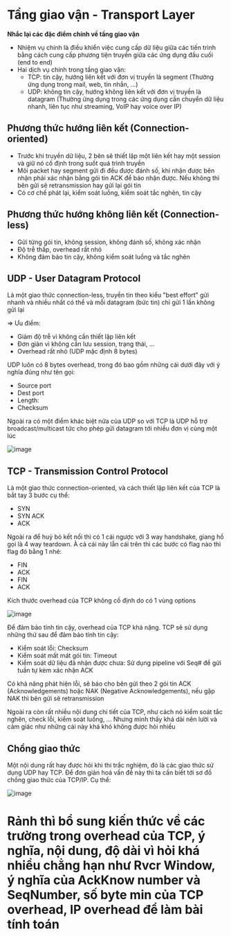 
# Tầng giao vận - Transport Layer

**Nhắc lại các đặc điểm chính về tầng giao vận**
- Nhiệm vụ chính là điều khiển việc cung cấp dữ liệu giữa các tiến trình bằng cách cung cấp phương tiện truyền giữa các ứng dụng đầu cuối (end to end)
- Hai dịch vụ chính trong tầng giao vận:
    - TCP: tin cậy, hướng liên kết với đơn vị truyền là segment (Thường ứng dụng trong mail, web, tin nhắn, ...)
    - UDP: không tin cậy, hướng không liên kết với đơn vị truyền là datagram (Thường ứng dụng trong các ứng dụng cần chuyển dữ liệu nhanh, liên tục như streaming, VoIP hay voice over IP)

## Phương thức hướng liên kết (Connection-oriented)
- Trước khi truyền dữ liệu, 2 bên sẽ thiết lập một liên kết hay một session và giữ nó cố định trong suốt quá trình truyền
- Mõi packet hay segment gửi đi đều được đánh số, khi nhận được bên nhận phải xác nhận bằng gói tin ACK để báo nhận được. Nếu không thì bên gửi sẽ retransmission hay gửi lại gói tin
-  Có cơ chế phát lại, kiểm soát luồng, kiểm soát tắc nghẽn, tin cậy

## Phương thức hướng không liên kết (Connection-less)
- Gửi từng gói tin, không session, không đánh số, không xác nhận
- Độ trễ thấp, overhead rất nhỏ
- Không đảm bảo tin cậy, không kiểm soát luồng và tắc nghẽn

## UDP - User Datagram Protocol

Là một giao thức connection-less, truyền tin theo kiểu "best effort" gửi nhanh và nhiều nhất có thể và mỗi datagram (bức tin) chỉ gửi 1 lần không gửi lại

=> Ưu điểm: 
- Giảm độ trễ vì không cần thiết lập liên kết
- Đơn giản vì không cần lưu session, trạng thái, ...
- Overhead rất nhỏ (UDP mặc định 8 bytes)

UDP luôn có 8 bytes overhead, trong đó bao gồm những cái dưới đây với ý nghĩa đúng như tên gọi:
- Source port
- Dest port
- Length: 
- Checksum

Ngoài ra có một điểm khác biệt nữa của UDP so với TCP là UDP hỗ trợ broadcast/multicast tức cho phép gửi datagram tới nhiều đơn vị cùng một lúc

![image](https://github.com/user-attachments/assets/f67450fb-3cda-4883-b009-cce56707634c)

## TCP - Transmission Control Protocol

Là một giao thức connection-oriented, và cách thiết lập liên kết của TCP là bắt tay 3 bước cụ thể:
- SYN
- SYN ACK
- ACK

Ngoài ra để huỷ bỏ kết nối thì có 1 cái ngược với 3 way handshake, giang hồ gọi là 4 way teardown. À cả cái này lẫn cái trên thì các bước có flag nào thì flag đó bằng 1 nhé:
- FIN
- ACK
- FIN
- ACK

Kích thước overhead của TCP không cố định do có 1 vùng options

![image](https://github.com/user-attachments/assets/0a2f2827-957b-4999-9f92-11b854360304)

Để đảm bảo tính tin cậy, overhead của TCP khá nặng. TCP sẽ sử dụng những thứ sau để đảm bảo tính tin cậy:
- Kiểm soát lỗi: Checksum
- Kiểm soát mất mát gói tin: Timeout
- Kiểm soát dữ liệu đã nhận được chưa: Sử dụng pipeline với Seq# để gửi tuần tự kèm xác nhận ACK

Có khả năng phát hiện lỗi, sẽ báo cho bên gửi theo 2 gói tin ACK (Acknowledgements) hoặc NAK (Negative Acknowledgements), nếu gặp NAK thì bên gửi sẽ retransmission

Ngoài ra còn rất nhiều nội dung chi tiết của TCP, như cách nó kiểm soát tắc nghẽn, check lỗi, kiểm soát luồng, ... Nhưng mình thấy khá dài nên lười và cảm giác như những cái này khá khó không được hỏi nhiều

## Chồng giao thức
Một nội dung rất hay được hỏi khi thi trắc nghiệm, đó là các giao thức sử dụng UDP hay TCP. Để đơn giản hoá vấn đề này thì ta cần biết tới sơ đồ chồng giao thức của TCP/IP. Cụ thể:

![image](https://github.com/user-attachments/assets/e29fb3c0-fc5a-42e2-b825-9cbd32067f96)

# Rảnh thì bổ sung kiến thức về các trường trong overhead của TCP, ý nghĩa, nội dung, độ dài vì hỏi khá nhiều chẳng hạn như Rvcr Window, ý nghĩa của AckKnow number và SeqNumber, số byte min của TCP overhead, IP overhead để làm bài tính toán
